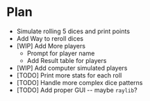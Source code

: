 # Plan

* Simulate rolling 5 dices and print points 
* Add Way to reroll dices
* [WIP] Add More players
    + Prompt for player name
    + Add Result table for players
* [WIP] Add computer simulated players
* [TODO] Print more stats for each roll
* [TODO] Handle more complex dice patterns
* [TODO] Add proper GUI -- maybe `raylib`?
